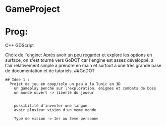 # GameProject

# Prog:
C++
GDScript

Choix de l'engine:
    Après avoir un peu regarder et exploré les options en surface, on s'est tourné vers GoDOT car l'engine est assez développé, a l'air relativement simple à prendre en main et surtout a une très grande base de documentation et de tutoriels.
    ##GoDOT

    ## Idee 1 : 
      Projet de jeu en coop/solo un peu à la Tunic en 3D
        un gameplay penché sur l'exploration, énigmes et combats de boss
        un monde ouvert -> liberté du joueur
    
    
        possibilité d'inventer une langue 
        avoir plusieur vision d'un meme monde
    
        Type de vision -> 1er ou 3eme personne
